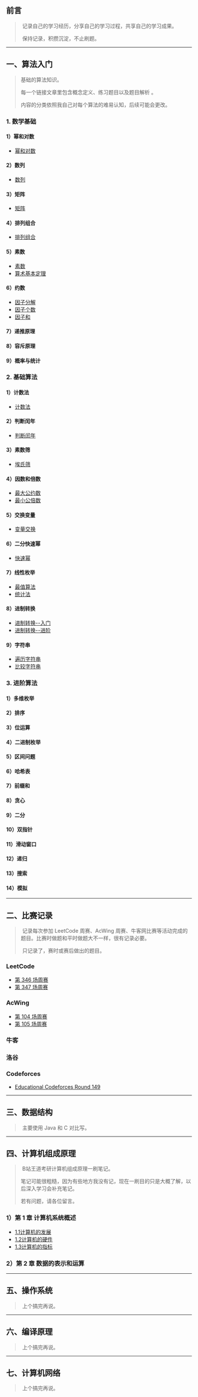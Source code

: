 ## 前言

> ​    记录自己的学习经历，分享自己的学习过程，共享自己的学习成果。
>
> ​    保持记录，积攒沉淀，不止刷题。
>



------

## 一、算法入门

> 基础的算法知识。    
>
> 每一个链接文章里包含概念定义、练习题目以及题目解析 。   
>
> 内容的分类依照我自己对每个算法的难易认知，后续可能会更改。

### 1. 数学基础

#### 1）幂和对数

- [幂和对数](2023-05-31-01-幂和对数.md)

#### 2）数列

- [数列](D:\GithubPages\_posts\2023-05-31-02_数列.md)

#### 3）矩阵

- [矩阵](D:\GithubPages\_posts\2023-05-31-03_矩阵.md)

#### 4）排列组合

- [排列组合](D:\GithubPages\_posts\2023-05-31-04_组合数.md)

#### 5）素数

- [素数](D:\GithubPages\_posts\2023-05-31-07_素数判定.md)
- [算术基本定理](D:\GithubPages\_posts\2023-05-31-09_算术基本定理.md)

#### 6）约数

- [因子分解](D:\GithubPages\_posts\2023-05-31-10_因子分解和枚举.md)
- [因子个数](D:\GithubPages\_posts\2023-05-31-11_因子个数.md) 
- [因子和](D:\GithubPages\_posts\2023-05-31-12_因子和.md)

#### 7）递推原理

#### 8）容斥原理

#### 9）概率与统计



### 2. 基础算法

#### 1）计数法

- [计数法](D:\GithubPages\_posts\2023-05-31-05_计数法.md)

#### 2）判断闰年

- [判断闰年](D:\GithubPages\_posts\2023-05-31-06_日期算法.md)

#### 3）素数筛

- [埃氏筛](D:\GithubPages\_posts\2023-05-31-08_素数筛选.md)

#### 4）因数和倍数

- [最大公约数](D:\GithubPages\_posts\2023-05-31-13_最大公约数.md)
- [最小公倍数](D:\GithubPages\_posts\2023-05-31-14_最小公倍数.md)

#### 5）交换变量

- [变量交换](D:\GithubPages\_posts\2023-05-31-16_交换变量.md)

#### 6）二分快速幂

- [快速幂](D:\GithubPages\_posts\2023-05-31-15_快速幂.md) 

#### 7）线性枚举

- [最值算法](D:\GithubPages\_posts\2023-05-31-17_最值.md)
- [统计法](D:\GithubPages\_posts\2023-05-31-18_统计法（入门）.md)

#### 8）进制转换

- [进制转换--入门](D:\GithubPages\_posts\2023-05-31-19_进制转换（入门）.md)
- [进制转换--进阶](D:\GithubPages\_posts\2023-05-31-20_进制转换（进阶）.md)

#### 9）字符串

+ [遍历字符串](D:\GithubPages\_posts\2023-05-31-21_字符串遍历.md)
+ [比较字符串](D:\GithubPages\_posts\2023-05-31-22_字符串比较.md)

### 3. 进阶算法

#### 1）多维枚举

#### 2）排序

#### 3）位运算

#### 4）二进制枚举

#### 5）区间问题

#### 6）哈希表

#### 7）前缀和

#### 8）贪心

#### 9）二分

#### 10）双指针

#### 11）滑动窗口

#### 12）递归

#### 13）搜索

#### 14）模拟

---

## 二、比赛记录

> ​    记录每次参加 LeetCode 周赛、AcWing 周赛、牛客网比赛等活动完成的题目。比赛时做题和平时做题大不一样，很有记录必要。
>
> ​    只记录了，赛时或赛后做出的题目。

### LeetCode

- [第 346 场周赛](https://articles.zsxq.com/id_e5wz1fbzk2wi.html) 
- [第 347 场周赛](https://articles.zsxq.com/id_ad2kla1mmj4k.html)



### AcWing

- [第 104 场周赛](https://articles.zsxq.com/id_es0qitcrdqxi.html)
- [第 105 场周赛](https://articles.zsxq.com/id_fzmcggwuziub.html)



### 牛客



### 洛谷



### Codeforces

- [Educational Codeforces Round 149](https://articles.zsxq.com/id_xklrj5s6ssn0.html)

---

## 三、数据结构

> ​    主要使用 Java 和 C 对比写。





------

## 四、计算机组成原理

> ​    B站王道考研计算机组成原理一刷笔记。
>
> ​    笔记可能很粗糙，因为有些地方我没有记，现在一刷目的只是大概了解，以后深入学习会补充笔记。
>
>    若有问题，请各位留言。

### 1）第 1 章 计算机系统概述

- [1.1计算机的发展](https://articles.zsxq.com/id_c72z5a5vxczb.html)
- [1.2计算机的硬件](https://articles.zsxq.com/id_gzm6pmgdovel.html)
- [1.3计算机的指标](https://articles.zsxq.com/id_1hbvd0pmbiw8.html)

### 2）第 2 章 数据的表示和运算



---

## 五、操作系统

> ​    上个搞完再说。





------

## 六、编译原理

> ​    上个搞完再说。



---

## 七、计算机网络

> ​    上个搞完再说。
